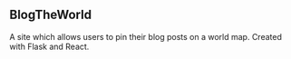 ## BlogTheWorld
A site which allows users to pin their blog posts on a world map. Created with Flask and React.
